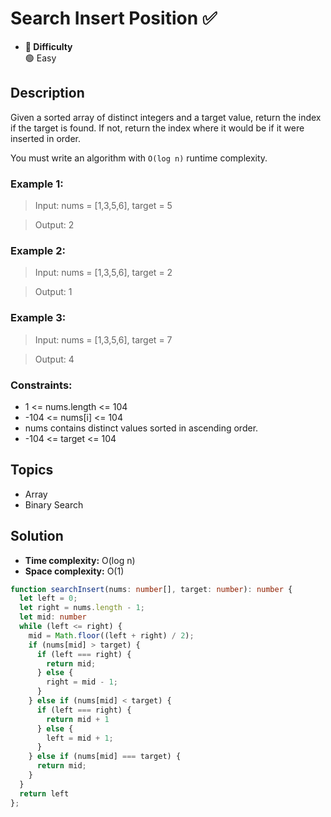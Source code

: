 # Search Insert Position ✅
- **📁 Difficulty**  
  🟢 Easy 

## Description

Given a sorted array of distinct integers and a target value, return the index if the target is found. If not, return the index where it would be if it were inserted in order.

You must write an algorithm with `O(log n)` runtime complexity.

### Example 1:

> Input: nums = [1,3,5,6], target = 5

> Output: 2

### Example 2:

> Input: nums = [1,3,5,6], target = 2

> Output: 1


### Example 3:

> Input: nums = [1,3,5,6], target = 7

> Output: 4
 

### Constraints:

- 1 <= nums.length <= 104
- -104 <= nums[i] <= 104
- nums contains distinct values sorted in ascending order.
- -104 <= target <= 104

## Topics
- Array
- Binary Search

## Solution

- **Time complexity:** O(log n)
- **Space complexity:** O(1)

```ts
function searchInsert(nums: number[], target: number): number {
  let left = 0;
  let right = nums.length - 1;
  let mid: number
  while (left <= right) {
    mid = Math.floor((left + right) / 2);
    if (nums[mid] > target) {
      if (left === right) {
        return mid;
      } else {
        right = mid - 1;
      }
    } else if (nums[mid] < target) {
      if (left === right) {
        return mid + 1
      } else {
        left = mid + 1;
      }
    } else if (nums[mid] === target) {
      return mid;
    }
  }
  return left
};
```